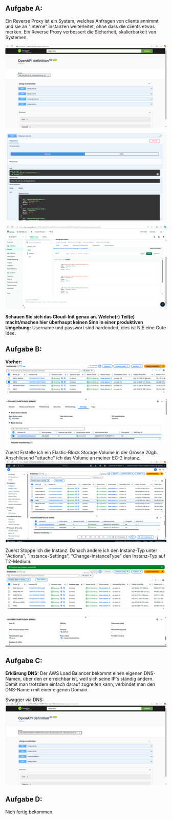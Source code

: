 ## Aufgabe A:

Ein Reverse Proxy ist ein System, welches Anfragen von clients annimmt und sie an "interne" instanzen weiterleitet, ohne dass die clients etwas merken. Ein Reverse Proxy verbessert die Sicherheit, skalierbarkeit von Systemen. <br>

 
![alt text](<Screenshot 2025-01-14 160405.png>) <br>

![alt text](<Screenshot 2025-01-14 161630.png>) <br>

![alt text](<Screenshot 2025-01-14 161834.png>) <br>


**Schauen Sie sich das Cloud-Init genau an. Welche(r) Teil(e) macht/machen hier überhaupt keinen Sinn in einer produktiven Umgebung:**
Username und passwort sind hardcoded, dies ist NIE eine Gute Idee.

## Aufgabe B:

**Vorher:** <br>
![alt text](<Screenshot 2025-01-14 162722.png>)


Zuerst Erstelle ich ein Elastic-Block Storage Volume in der Grösse 20gb. Anschliesend "attache" ich das Volume an meiner EC-2 instanz.
![alt text](image.png)

Zuerst Stoppe ich die Instanz. Danach ändere ich den Instanz-Typ unter "Actions", "Instance-Settings", "Change-InstanceType" den Instanz-Typ auf T2-Medium.
![alt text](<Screenshot 2025-01-15 090049.png>)

## Aufgabe C: 

**Erklärung DNS:**
Der AWS Load Balancer bekommt einen eigenen DNS-Namen, über den er erreichbar ist, weil sich seine IP's ständig ändern. Damit man trotzdem einfach darauf zugreifen kann, verbindet man den DNS-Namen mit einer eigenen Domain.

Swagger via DNS:
![alt text](image-1.png)

## Aufgabe D: 

Nich fertig bekommen.